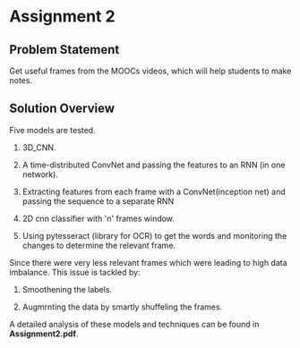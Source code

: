 # Assignment 2

## Problem Statement


Get useful frames from the MOOCs videos, which will help students to make notes.

## Solution Overview

Five models are tested.

1. 3D_CNN.

2. A time-distributed ConvNet and passing the features to an RNN (in one network).

3. Extracting features from each frame with a ConvNet(inception net) and passing the sequence to a separate RNN 

4. 2D cnn classifier with 'n' frames window.

5. Using pytesseract (library for OCR) to get the words and monitoring the changes to determine the relevant frame. 

Since there were very less relevant frames which were leading to high data imbalance. This issue is tackled by:

1. Smoothening the labels.

2. Augmrnting the data by smartly shuffeling the frames.

A detailed analysis of these models and techniques can be found in **Assignment2.pdf**.